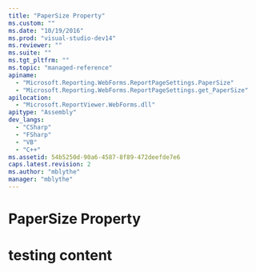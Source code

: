 ```yaml
---
title: "PaperSize Property"
ms.custom: ""
ms.date: "10/19/2016"
ms.prod: "visual-studio-dev14"
ms.reviewer: ""
ms.suite: ""
ms.tgt_pltfrm: ""
ms.topic: "managed-reference"
apiname: 
  - "Microsoft.Reporting.WebForms.ReportPageSettings.PaperSize"
  - "Microsoft.Reporting.WebForms.ReportPageSettings.get_PaperSize"
apilocation: 
  - "Microsoft.ReportViewer.WebForms.dll"
apitype: "Assembly"
dev_langs: 
  - "CSharp"
  - "FSharp"
  - "VB"
  - "C++"
ms.assetid: 54b5250d-90a6-4587-8f89-472deefde7e6
caps.latest.revision: 2
ms.author: "mblythe"
manager: "mblythe"
---
```

# PaperSize Property
# testing content